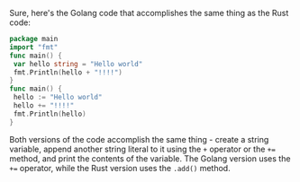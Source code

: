 Sure, here's the Golang code that accomplishes the same thing as the Rust code:
```go
package main
import "fmt"
func main() {
 var hello string = "Hello world"
 fmt.Println(hello + "!!!!")
}
func main() {
 hello := "Hello world"
 hello += "!!!!"
 fmt.Println(hello)
}
```
Both versions of the code accomplish the same thing - create a string variable, append another string literal to it using the `+` operator or the `+=` method, and print the contents of the variable. The Golang version uses the `+=` operator, while the Rust version uses the `.add()` method.

